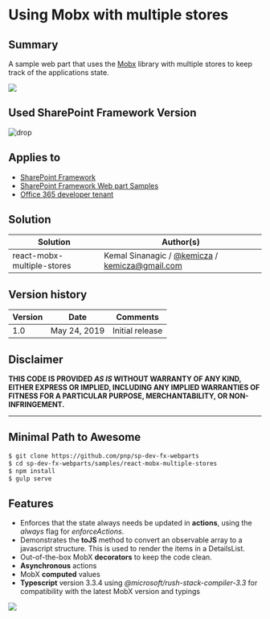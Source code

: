 # Using Mobx with multiple stores

## Summary

A sample web part that uses the [Mobx](https://mobx.js.org/) library with multiple stores to keep track of the applications state.

<img src="assets/demo.gif"/>

## Used SharePoint Framework Version 

![drop](https://img.shields.io/badge/SPFx-1.8.2-green.svg)

## Applies to

* [SharePoint Framework](https://docs.microsoft.com/sharepoint/dev/spfx/sharepoint-framework-overview)
* [SharePoint Framework Web part Samples](https://github.com/pnp/sp-dev-fx-webparts)
* [Office 365 developer tenant](https://docs.microsoft.com/sharepoint/dev/spfx/set-up-your-developer-tenant)

## Solution

Solution|Author(s)
--------|---------
react-mobx-multiple-stores | Kemal Sinanagic / [@kemicza](http://twitter.com/kemicza) / kemicza@gmail.com

## Version history

Version|Date|Comments
-------|----|--------
1.0|May 24, 2019|Initial release

## Disclaimer

**THIS CODE IS PROVIDED *AS IS* WITHOUT WARRANTY OF ANY KIND, EITHER EXPRESS OR IMPLIED, INCLUDING ANY IMPLIED WARRANTIES OF FITNESS FOR A PARTICULAR PURPOSE, MERCHANTABILITY, OR NON-INFRINGEMENT.**

---

## Minimal Path to Awesome

```sh
$ git clone https://github.com/pnp/sp-dev-fx-webparts
$ cd sp-dev-fx-webparts/samples/react-mobx-multiple-stores
$ npm install
$ gulp serve
```

## Features

* Enforces that the state always needs be updated in **actions**, using the <em>always</em> flag for <em>enforceActions</em>.
* Demonstrates the **toJS** method to convert an observable array to a javascript structure. This is used to render the items in a DetailsList.
* Out-of-the-box MobX **decorators** to keep the code clean.
* **Asynchronous** actions
* MobX **computed** values
* **Typescript** version 3.3.4 using <em>@microsoft/rush-stack-compiler-3.3</em> for compatibility with the latest MobX version and typings

<img src="https://telemetry.sharepointpnp.com/sp-dev-fx-webparts/samples/react-mobx-multiple-stores" />
